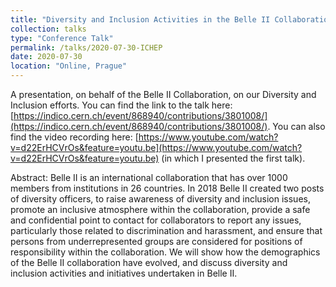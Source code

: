 ```yaml
---
title: "Diversity and Inclusion Activities in the Belle II Collaboration."
collection: talks
type: "Conference Talk"
permalink: /talks/2020-07-30-ICHEP
date: 2020-07-30
location: "Online, Prague"
---
```

A presentation, on behalf of the Belle II Collaboration, on our Diversity and Inclusion efforts.
You can find the link to the talk here: [https://indico.cern.ch/event/868940/contributions/3801008/](https://indico.cern.ch/event/868940/contributions/3801008/). You can also find the video recording here: [https://www.youtube.com/watch?v=d22ErHCVrOs&feature=youtu.be](https://www.youtube.com/watch?v=d22ErHCVrOs&feature=youtu.be) (in which I presented the first talk).

Abstract:
Belle II is an international collaboration that has over 1000 members
from institutions in 26 countries. In 2018 Belle II created two posts
of diversity officers, to raise awareness of diversity and inclusion
issues, promote an inclusive atmosphere within the collaboration,
provide a safe and confidential point to contact for collaborators to
report any issues, particularly those related to discrimination and
harassment, and ensure that persons from underrepresented groups are
considered for positions of responsibility within the collaboration. We
will show how the demographics of the Belle II collaboration have
evolved, and discuss diversity and inclusion activities and initiatives
undertaken in Belle II.